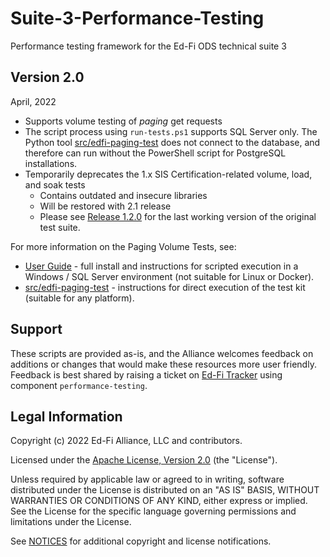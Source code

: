 # Suite-3-Performance-Testing

Performance testing framework for the Ed-Fi ODS technical suite 3

## Version 2.0

April, 2022

* Supports volume testing of _paging_ get requests
* The script process using `run-tests.ps1` supports SQL Server only. The Python
  tool [src/edfi-paging-test](src/edfi-paging-test/README.md) does not
  connect to the database, and therefore can run without the PowerShell script
  for PostgreSQL installations.
* Temporarily deprecates the 1.x SIS Certification-related volume, load, and soak tests
  * Contains outdated and insecure libraries
  * Will be restored with 2.1 release
  * Please see [Release
    1.2.0](https://github.com/Ed-Fi-Exchange-OSS/Suite-3-Performance-Testing/tree/1.2.0)
    for the last working version of the original test suite.

For more information on the Paging Volume Tests, see:

* [User Guide](docs/user-guide.md) - full install and instructions for scripted
  execution in a Windows / SQL Server environment (not suitable for Linux or
  Docker).
* [src/edfi-paging-test](src/edfi-paging-test/README.md) - instructions for direct
  execution of the test kit (suitable for any platform).

## Support

These scripts are provided as-is, and the Alliance welcomes feedback on
additions or changes that would make these resources more user friendly.
Feedback is best shared by raising a ticket on [Ed-Fi
Tracker](https://tracker.ed-fi.org/) using component `performance-testing`.

## Legal Information

Copyright (c) 2022 Ed-Fi Alliance, LLC and contributors.

Licensed under the [Apache License, Version 2.0](LICENSE) (the "License").

Unless required by applicable law or agreed to in writing, software
distributed under the License is distributed on an "AS IS" BASIS,
WITHOUT WARRANTIES OR CONDITIONS OF ANY KIND, either express or implied.
See the License for the specific language governing permissions and
limitations under the License.

See [NOTICES](NOTICES.md) for additional copyright and license notifications.
